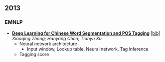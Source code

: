 2013
---

### EMNLP
- [**Deep Learning for Chinese Word Segmentation and POS Tagging**](http://www.aclweb.org/anthology/D/D13/D13-1061.pdf) [[bib]](http://www.aclweb.org/anthology/D/D13/D13-1061.bib)  
  *Xiaoqing Zheng; Hanyang Chen; Tianyu Xu*
  - Neural network architecture
    - Input window, Lookup table, Neural network, Tag inference
  - Tagging score
